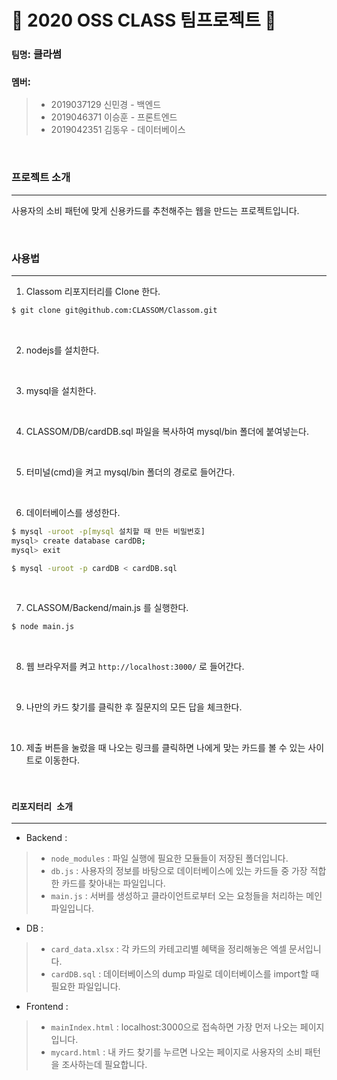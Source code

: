 # 📢 2020 OSS CLASS 팀프로젝트 📢

### `팀명`: 클라썸 

### `멤버`:
> * 2019037129 신민경 - 백엔드
> * 2019046371 이승훈 - 프론트엔드
> * 2019042351 김동우 - 데이터베이스

<br/>

### 프로젝트 소개
___________
사용자의 소비 패턴에 맞게 신용카드를 추천해주는 웹을 만드는 프로젝트입니다.


<br>

### 사용법 
------------

1. Classom 리포지터리를 Clone 한다.

```bash
$ git clone git@github.com:CLASSOM/Classom.git
```
<br>

2. nodejs를 설치한다.
<br>

3. mysql을 설치한다.
<br>

4. CLASSOM/DB/cardDB.sql 파일을 복사하여 mysql/bin 폴더에 붙여넣는다.
<br>

5. 터미널(cmd)을 켜고 mysql/bin 폴더의 경로로 들어간다.
<br>

6. 데이터베이스를 생성한다.

```bash
$ mysql -uroot -p[mysql 설치할 때 만든 비밀번호]
mysql> create database cardDB;
mysql> exit
```
```bash
$ mysql -uroot -p cardDB < cardDB.sql
```
<br>

7. CLASSOM/Backend/main.js 를 실행한다.

```bash
$ node main.js
```
<br>

8. 웹 브라우저를 켜고 `http://localhost:3000/` 로 들어간다.
<br>

9. 나만의 카드 찾기를 클릭한 후 질문지의 모든 답을 체크한다.
<br>

10. 제출 버튼을 눌렀을 때 나오는 링크를 클릭하면 나에게 맞는 카드를 볼 수 있는 사이트로 이동한다.
<br>

### `리포지터리 소개`
____________

* Backend : 
> - `node_modules` : 파일 실행에 필요한 모듈들이 저장된 폴더입니다.
> - `db.js` : 사용자의 정보를 바탕으로 데이터베이스에 있는 카드들 중 가장 적합한 카드를 찾아내는 파일입니다.
> - `main.js` : 서버를 생성하고 클라이언트로부터 오는 요청들을 처리하는 메인 파일입니다.

* DB : 
> - `card_data.xlsx` : 각 카드의 카테고리별 혜택을 정리해놓은 엑셀 문서입니다.
> - `cardDB.sql` : 데이터베이스의 dump 파일로 데이터베이스를 import할 때 필요한 파일입니다.

* Frontend : 
> - `mainIndex.html` : localhost:3000으로 접속하면 가장 먼저 나오는 페이지입니다.
> - `mycard.html` : 내 카드 찾기를 누르면 나오는 페이지로 사용자의 소비 패턴을 조사하는데 필요합니다.
